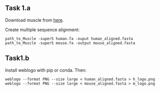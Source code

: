## Task 1.a

Download muscle from [here](https://drive5.com/muscle5/).

Create multiple sequence alignment:

```{bash}
path_to_Muscle -super5 human.fa -ouput human_aligned.fasta
path_to_Muscle -super5 mouse.fa -output mouse_aligned.fasta
```

## Task1.b

Install weblogo with pip or conda. Then:

```{bash}
weblogo --format PNG --size large < human_aligned.fasta > h_logo.png
weblogo --format PNG --size large < mouse_aligned.fasta > m_logo.png
```

